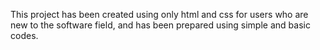 This project has been created using only html and css for users who are new to the software field, and has been prepared using simple and basic codes.
